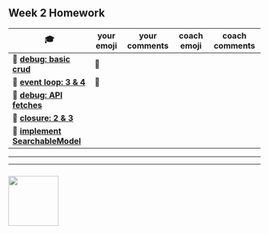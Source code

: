 ## Week 2 Homework

| :mortar_board: | your emoji | your comments | coach emoji | coach comments |
| --- | --- | --- | --- | --- |
| :egg: __[debug: basic crud](./debug-basic-crud)__ | :egg:| | | |
| :egg: __[event loop: 3 & 4](../exercises-event-loop)__ | :egg:| | | |
| :hatching_chick: __[debug: API fetches](./debug-api-fetches)__ | | | | |
| :hatching_chick: __[closure: 2 & 3](../exercises-closure)__ | | | | |
| :hatched_chick: __[implement SearchableModel](./searchable-model)__ | | | | |

___
___
### <a href="https://hackyourfuture.be" target="_blank"><img src="https://pbs.twimg.com/profile_images/984474625009741824/Bs_qKx6-_400x400.jpg" width="100" height="100"></img></a>
